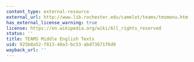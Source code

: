 ```yaml
---
content_type: external-resource
external_url: http://www.lib.rochester.edu/camelot/teams/tmsmenu.htm
has_external_license_warning: true
license: https://en.wikipedia.org/wiki/All_rights_reserved
status: ''
title: TEAMS Middle English Texts
uid: 925b8a52-f813-40a3-bc53-abd73671f6d9
wayback_url: ''
---
```

